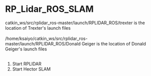 # RP_Lidar_ROS_SLAM
catkin_ws/src/rplidar_ros-master/launch/RPLIDAR_ROS/trexter is the location of Trexter's launch files<br><br>
/home/ksaiyo/catkin_ws/src/rplidar_ros-master/launch/RPLIDAR_ROS/Donald Geiger is the location of Donald Geiger's launch files<br>
<br>
1) Start RPLIDAR <br>
2) Start Hector SLAM
